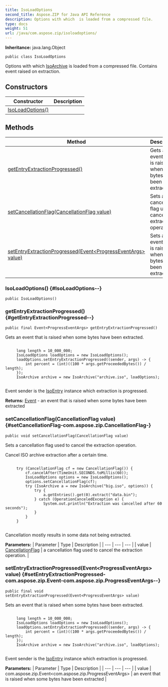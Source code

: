 ```yaml
---
title: IsoLoadOptions
second_title: Aspose.ZIP for Java API Reference
description: Options with which  is loaded from a compressed file.
type: docs
weight: 51
url: /java/com.aspose.zip/isoloadoptions/
---
```


**Inheritance:**
java.lang.Object
```
public class IsoLoadOptions
```

Options with which [IsoArchive](../../com.aspose.zip/isoarchive) is loaded from a compressed file. Contains event raised on extraction.
## Constructors

| Constructor | Description |
| --- | --- |
| [IsoLoadOptions()](#IsoLoadOptions--) |  |
## Methods

| Method | Description |
| --- | --- |
| [getEntryExtractionProgressed()](#getEntryExtractionProgressed--) | Gets an event that is raised when some bytes have been extracted. |
| [setCancellationFlag(CancellationFlag value)](#setCancellationFlag-com.aspose.zip.CancellationFlag-) | Sets a cancellation flag used to cancel the extraction operation. |
| [setEntryExtractionProgressed(Event&lt;ProgressEventArgs&gt; value)](#setEntryExtractionProgressed-com.aspose.zip.Event-com.aspose.zip.ProgressEventArgs--) | Sets an event that is raised when some bytes have been extracted. |
### IsoLoadOptions() {#IsoLoadOptions--}
```
public IsoLoadOptions()
```


### getEntryExtractionProgressed() {#getEntryExtractionProgressed--}
```
public final Event<ProgressEventArgs> getEntryExtractionProgressed()
```


Gets an event that is raised when some bytes have been extracted.

```

     long length = 10_000_000;
     IsoLoadOptions loadOptions = new IsoLoadOptions();
     loadOptions.setEntryExtractionProgressed((sender, args) -> {
         int percent = (int)((100 * args.getProceededBytes()) / length);
     });
     IsoArchive archive = new IsoArchive("archive.iso", loadOptions);
 
```

Event sender is the [IsoEntry](../../com.aspose.zip/isoentry) instance which extraction is progressed.

**Returns:**
[Event](../../com.aspose.zip/event) - an event that is raised when some bytes have been extracted
### setCancellationFlag(CancellationFlag value) {#setCancellationFlag-com.aspose.zip.CancellationFlag-}
```
public void setCancellationFlag(CancellationFlag value)
```


Sets a cancellation flag used to cancel the extraction operation.

Cancel ISO archive extraction after a certain time.

```

     try (CancellationFlag cf = new CancellationFlag()) {
         cf.cancelAfter(TimeUnit.SECONDS.toMillis(60));
         IsoLoadOptions options = new IsoLoadOptions();
         options.setCancellationFlag(cf);
         try (IsoArchive a = new IsoArchive("big.iso", options)) {
             try {
                 a.getEntries().get(0).extract("data.bin");
             } catch (OperationCanceledException e) {
                 System.out.println("Extraction was cancelled after 60 seconds");
             }
         }
     }
 
```

Cancellation mostly results in some data not being extracted.

**Parameters:**
| Parameter | Type | Description |
| --- | --- | --- |
| value | [CancellationFlag](../../com.aspose.zip/cancellationflag) | a cancellation flag used to cancel the extraction operation. |

### setEntryExtractionProgressed(Event&lt;ProgressEventArgs&gt; value) {#setEntryExtractionProgressed-com.aspose.zip.Event-com.aspose.zip.ProgressEventArgs--}
```
public final void setEntryExtractionProgressed(Event<ProgressEventArgs> value)
```


Sets an event that is raised when some bytes have been extracted.

```

     long length = 10_000_000;
     IsoLoadOptions loadOptions = new IsoLoadOptions();
     loadOptions.setEntryExtractionProgressed((sender, args) -> {
         int percent = (int)((100 * args.getProceededBytes()) / length);
     });
     IsoArchive archive = new IsoArchive("archive.iso", loadOptions);
 
```

Event sender is the [IsoEntry](../../com.aspose.zip/isoentry) instance which extraction is progressed.

**Parameters:**
| Parameter | Type | Description |
| --- | --- | --- |
| value | com.aspose.zip.Event&lt;com.aspose.zip.ProgressEventArgs&gt; | an event that is raised when some bytes have been extracted |

